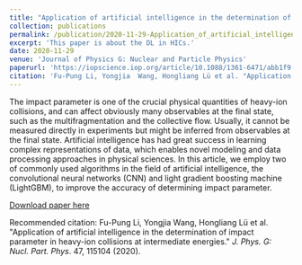 ```yaml
---
title: "Application of artificial intelligence in the determination of impact parameter in heavy-ion collisions at intermediate energies"
collection: publications
permalink: /publication/2020-11-29-Application_of_artificial_intelligence_in_the_determination_of_impact_parameter_in_heavy-ion_collisions_at_intermediate_energies
excerpt: 'This paper is about the DL in HICs.'
date: 2020-11-29
venue: 'Journal of Physics G: Nuclear and Particle Physics'
paperurl: 'https://iopscience.iop.org/article/10.1088/1361-6471/abb1f9'
citation: 'Fu-Pung Li, Yongjia  Wang, Hongliang Lü et al. "Application of artificial intelligence in the determination of impact parameter in heavy-ion collisions at intermediate energies." J. Phys. G: Nucl. Part. Phys. 47, 115104 (2020).'
---
```

The impact parameter is one of the crucial physical quantities of heavy-ion collisions, and can affect obviously many observables at the final state, such as the multifragmentation and the collective flow. Usually, it cannot be measured directly in experiments but might be inferred from observables at the final state. Artificial intelligence has had great success in learning complex representations of data, which enables novel modeling and data processing approaches in physical sciences. In this article, we employ two of commonly used algorithms in the field of artificial intelligence, the convolutional neural networks (CNN) and light gradient boosting machine (LightGBM), to improve the accuracy of determining impact parameter.

[Download paper here](https://dx.doi.org/10.1088/1361-6471/abb1f9)

Recommended citation: Fu-Pung Li, Yongjia  Wang, Hongliang Lü et al. "Application of artificial intelligence in the determination of impact parameter in heavy-ion collisions at intermediate energies." <i>J. Phys. G: Nucl. Part. Phys</i>. 47, 115104 (2020).

